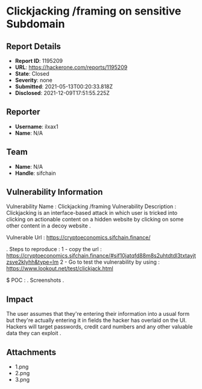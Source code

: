# Clickjacking /framing on sensitive Subdomain 

## Report Details
- **Report ID**: 1195209
- **URL**: https://hackerone.com/reports/1195209
- **State**: Closed
- **Severity**: none
- **Submitted**: 2021-05-13T00:20:33.818Z
- **Disclosed**: 2021-12-09T17:51:55.225Z

## Reporter
- **Username**: ilxax1
- **Name**: N/A

## Team
- **Name**: N/A
- **Handle**: sifchain

## Vulnerability Information
Vulnerability Name  :  Clickjacking /framing 
Vulnerability Description  :  Clickjacking is an interface-based attack in which user is tricked into clicking on actionable content on a hidden website by 
                                                               clicking on some other content in a decoy website .

Vulnerable Url  : https://cryptoeconomics.sifchain.finance/ 

. Steps to reproduce :
 1 -  copy the url  :  https://cryptoeconomics.sifchain.finance/#sif10jatqfd88m8s2uhtdtdl3txtayjtzsve2klyhh&type=lm
 2 - Go to test the vulnerability by using : https://www.lookout.net/test/clickjack.html
 

 $ POC :
. Screenshots .

## Impact

The user assumes that they're entering their information into a usual form but they're actually entering it in fields the hacker has overlaid on the UI. Hackers will target passwords, credit card numbers and any other valuable data they can exploit .

## Attachments
- 1.png
- 2.png
- 3.png
